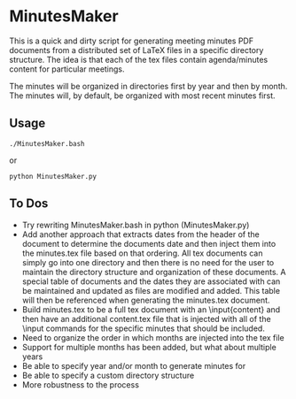 MinutesMaker
============

This is a quick and dirty script for generating meeting minutes PDF documents
from a distributed set of LaTeX files in a specific directory structure. The
idea is that each of the tex files contain agenda/minutes content for
particular meetings.

The minutes will be organized in directories first by year and then by month.
The minutes will, by default, be organized with most recent minutes first.

Usage
-----

    ./MinutesMaker.bash

or

    python MinutesMaker.py

To Dos
------
- Try rewriting MinutesMaker.bash in python (MinutesMaker.py)
- Add another approach that extracts dates from the header of the document to
    determine the documents date and then inject them into the minutes.tex file
    based on that ordering. All tex documents can simply go into one directory
    and then there is no need for the user to maintain the directory structure
    and organization of these documents. A special table of documents and the
    dates they are associated with can be maintained and updated as files are
    modified and added. This table will then be referenced when generating the
    minutes.tex document.
- Build minutes.tex to be a full tex document with an \input{content} and then
    have an additional content.tex file that is injected with all of the
    \input commands for the specific minutes that should be included.
- Need to organize the order in which months are injected into the tex file
- Support for multiple months has been added, but what about multiple years
- Be able to specify year and/or month to generate minutes for
- Be able to specify a custom directory structure
- More robustness to the process


